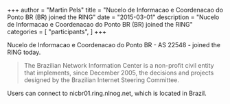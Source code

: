 +++
author = "Martin Pels"
title = "Nucelo de Informacao e Coordenacao do Ponto BR (BR) joined the RING"
date = "2015-03-01"
description = "Nucelo de Informacao e Coordenacao do Ponto BR (BR) joined the RING"
categories = [
    "participants",
]
+++

Nucelo de Informacao e Coordenacao do Ponto BR - AS 22548 - joined the RING today.

> The Brazilian Network Information Center is a non-profit civil entity that implements, since December 2005, the decisions and projects designed by the Brazilian Internet Steering Committee.

Users can connect to nicbr01.ring.nlnog.net, which is located in Brazil.


